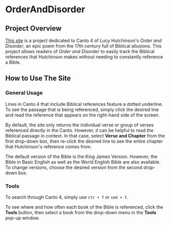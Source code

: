 # OrderAndDisorder

## Project Overview

[This site](https://wars2kk.github.io/OrderAndDisorder) is a project dedicated to Canto 4 of Lucy Hutchinson's *Order and Disorder*, an epic poem from the 17th century full of Biblical allusions. This project allows readers of *Order and Disorder* to easily track the Biblical references that Hutchinson makes without needing to constantly reference a Bible. 

## How to Use The Site

### General Usage

Lines in Canto 4 that include Biblical references feature a dotted underline. To see the passage that is being referenced, simply click the desired line and read the reference that appears on the right-hand side of the screen. 

By default, the site only returns the individual verse or group of verses referenced directly in the Canto. However, it can be helpful to read the Biblical passage in context. In that case, select **Verse and Chapter** from the first drop-down box, then re-click the desired line to see the entire chapter that Hutchinson's reference comes from. 

The default version of the Bible is the King James Version. However, the Bible in Basic English as well as the World English Bible are also available. To change versions, choose the desired version from the second drop-down box. 

### Tools

To search through Canto 4, simply use ``ctr + f`` or ``cmd + f``. 

To see where and how often each book of the Bible is referenced, click the **Tools** button, then select a book from the drop-down menu in the **Tools** pop-up window. 


